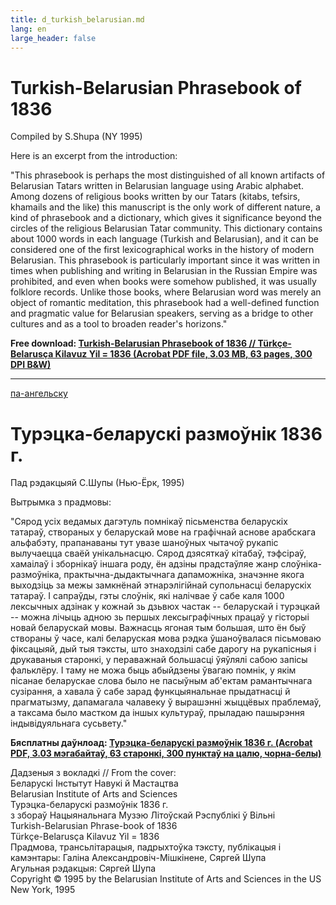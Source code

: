 ```yaml
---
title: d_turkish_belarusian.md 
lang: en
large_header: false
---
```


 

Turkish-Belarusian Phrasebook of 1836
=====================================

Compiled by S.Shupa (NY 1995)

Here is an excerpt from the introduction:

"This phrasebook is perhaps the most distinguished of all known artifacts of Belarusian Tatars written in Belarusian language using Arabic alphabet. Among dozens of religious books written by our Tatars (kitabs, tefsirs, khamails and the like) this manuscript is the only work of different nature, a kind of phrasebook and a dictionary, which gives it significance beyond the circles of the religious Belarusian Tatar community. This dictionary contains about 1000 words in each language (Turkish and Belarusian), and it can be considered one of the first lexicographical works in the history of modern Belarusian. This phrasebook is particularly important since it was written in times when publishing and writing in Belarusian in the Russian Empire was prohibited, and even when books were somehow published, it was usually folklore records. Unlike those books, where Belarusian word was merely an object of romantic meditation, this phrasebook had a well-defined function and pragmatic value for Belarusian speakers, serving as a bridge to other cultures and as a tool to broaden reader's horizons."

**Free download: [Turkish-Belarusian Phrasebook of 1836 // Türkçe-Belarusça Kilavuz Yil = 1836 (Acrobat PDF file, 3.03 MB, 63 pages, 300 DPI B&W)](turkish_belarusian.pdf)**

* * *

[па-ангельску](#pa_anhielsku)

Турэцка-беларускі размоўнік 1836 г.
===================================

Пад рэдакцыяй С.Шупы (Нью-Ёрк, 1995)

Вытрымка з прадмовы:

"Сярод усіх ведамых дагэтуль помнікаў пісьменства беларускіх татараў, створаных у беларускай мове на графічнай аснове арабскага альфабэту, прапанаваны тут увазе шаноўных чытачоў рукапіс вылучаецца сваёй унікальнасцю. Сярод дзясяткаў кітабаў, тэфсіраў, хамаілаў і зборнікаў іншага роду, ён адзіны прадстаўляе жанр слоўніка-размоўніка, практычна-дыдактычнага дапаможніка, значэнне якога выходзіць за межы замкнёнай этнарэлігійнай супольнасці беларускіх татараў. І сапраўды, гэты слоўнік, які налічвае ў сабе каля 1000 лексычных адзінак у кожнай зь дзьвюх частак -- беларускай і турэцкай -- можна лічыць адною зь першых лексыграфічных працаў у гісторыі новай беларускай мовы. Важнасць ягоная тым большая, што ён быў створаны ў часе, калі беларуская мова рэдка ўшаноўвалася пісьмоваю фіксацыяй, дый тыя тэксты, што знаходзілі сабе дарогу на рукапісныя і друкаваныя старонкі, у пераважнай большасці ўяўлялі сабою запісы фальклёру. І таму не  можа быць абыйдзены ўвагаю помнік, у якім пісанае беларускае слова было не пасыўным аб'ектам рамантычнага сузірання, а хавала ў сабе зарад функцыянальнае прыдатнасці й прагматызму, дапамагала чалавеку ў вырашэнні жыццёвых праблемаў, а таксама было мастком да іншых культураў, прыладаю пашырэння індывідуяльнага сусьвету."

**Бясплатны даўнлоад: [Турэцка-беларускі размоўнік 1836 г. (Acrobat PDF, 3.03 мэгабайтаў, 63 старонкі, 300 пунктаў на цалю, чорна-белы)](turkish_belarusian.pdf)**

Дадзеныя з вокладкі // From the cover:  
Беларускі Інстытут Навукі й Мастацтва  
Belarusian Institute of Arts and Sciences  
Турэцка-беларускі размоўнік 1836 г.  
з збораў Нацыянальнага Музэю Літоўскай Рэспублікі ў Вільні  
Turkish-Belarusian Phrase-book of 1836  
Türkçe-Belarusça Kilavuz Yil = 1836  
Прадмова, трансьлітарацыя, падрыхтоўка тэксту, публікацыя і камэнтары: Галіна Александровіч-Мішкінене, Сяргей Шупа  
Агульная рэдакцыя: Сяргей Шупа  
Copyright © 1995 by the Belarusian Institute of Arts and Sciences in the US  
New York, 1995  

